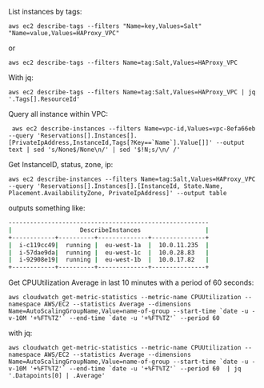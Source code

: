 List instances by tags:

    aws ec2 describe-tags --filters "Name=key,Values=Salt" "Name=value,Values=HAProxy_VPC"

or

    aws ec2 describe-tags --filters Name=tag:Salt,Values=HAProxy_VPC

With jq:

    aws ec2 describe-tags --filters Name=tag:Salt,Values=HAProxy_VPC | jq '.Tags[].ResourceId'

Query all instance within VPC:

     aws ec2 describe-instances --filters Name=vpc-id,Values=vpc-8efa66eb --query 'Reservations[].Instances[].[PrivateIpAddress,InstanceId,Tags[?Key==`Name`].Value[]]' --output text | sed 's/None$/None\n/' | sed '$!N;s/\n/ /'


Get InstanceID, status, zone, ip:

    aws ec2 describe-instances --filters Name=tag:Salt,Values=HAProxy_VPC --query 'Reservations[].Instances[].[InstanceId, State.Name, Placement.AvailabilityZone, PrivateIpAddress]' --output table

outputs something like:

```sh
--------------------------------------------------------
|                   DescribeInstances                  |
+------------+----------+--------------+---------------+
|  i-c119cc49|  running |  eu-west-1a  |  10.0.11.235  |
|  i-57dae9da|  running |  eu-west-1c  |  10.0.28.83   |
|  i-92908e19|  running |  eu-west-1b  |  10.0.17.82   |
+------------+----------+--------------+---------------+
```

Get CPUUtilization Average in last 10 minutes with a period of 60 seconds:

    aws cloudwatch get-metric-statistics --metric-name CPUUtilization --namespace AWS/EC2 --statistics Average --dimensions Name=AutoScalingGroupName,Value=name-of-group --start-time `date -u -v-10M '+%FT%TZ'` --end-time `date -u '+%FT%TZ'` --period 60

with jq:

    aws cloudwatch get-metric-statistics --metric-name CPUUtilization --namespace AWS/EC2 --statistics Average --dimensions Name=AutoScalingGroupName,Value=name-of-group --start-time `date -u -v-10M '+%FT%TZ'` --end-time `date -u '+%FT%TZ'` --period 60  | jq '.Datapoints[0] | .Average'
